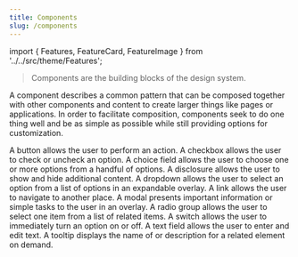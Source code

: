 ```yaml
---
title: Components
slug: /components
---
```


import { Features, FeatureCard, FeatureImage } from '../../src/theme/Features';

> Components are the building blocks of the design system.

A component describes a common pattern that can be composed together with other components and content to create larger things like pages or applications.
In order to facilitate composition, components seek to do one thing well and be as simple as possible while still providing options for customization.

<Features basePath="/docs/components/" columns={3}>
	<FeatureCard title="Button" slug="button">
		<FeatureImage />
		A button allows the user to perform an action.
	</FeatureCard>
	<FeatureCard title="Checkbox" slug="checkbox">
		<FeatureImage />
		A checkbox allows the user to check or uncheck an option.
	</FeatureCard>
	<FeatureCard title="Choice Field" slug="choice-field">
		<FeatureImage />
		A choice field allows the user to choose one or more options from a handful of options.
	</FeatureCard>
	<FeatureCard title="Disclosure" slug="disclosure">
		<FeatureImage />
		A disclosure allows the user to show and hide additional content.
	</FeatureCard>
	<FeatureCard title="Dropdown" slug="dropdown">
		<FeatureImage />
		A dropdown allows the user to select an option from a list of options in an expandable overlay.
	</FeatureCard>
	<FeatureCard title="Link" slug="link">
		<FeatureImage />
		A link allows the user to navigate to another place.
	</FeatureCard>
	<FeatureCard title="Modal" slug="modal">
		<FeatureImage />
		A modal presents important information or simple tasks to the user in an overlay.
	</FeatureCard>
	<FeatureCard title="Radio Group" slug="radio-group">
		<FeatureImage />
		A radio group allows the user to select one item from a list of related items.
	</FeatureCard>
	<FeatureCard title="Switch" slug="switch">
		<FeatureImage />
		A switch allows the user to immediately turn an option on or off.
	</FeatureCard>
	<FeatureCard title="Text Field" slug="text-field">
		<FeatureImage />
		A text field allows the user to enter and edit text.
	</FeatureCard>
	<FeatureCard title="Tooltip" slug="tooltip">
		<FeatureImage />
		A tooltip displays the name of or description for a related element on demand.
	</FeatureCard>
</Features>
